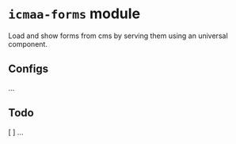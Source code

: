 # `icmaa-forms` module

Load and show forms from cms by serving them using an universal component.

## Configs

...

## Todo

[ ] ...
